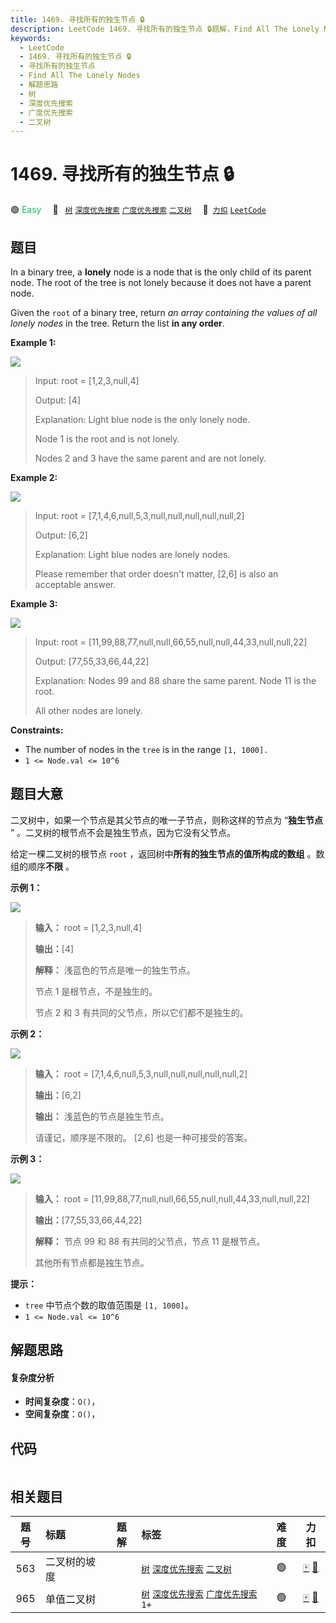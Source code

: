 ```yaml
---
title: 1469. 寻找所有的独生节点 🔒
description: LeetCode 1469. 寻找所有的独生节点 🔒题解，Find All The Lonely Nodes，包含解题思路、复杂度分析以及完整的 JavaScript 代码实现。
keywords:
  - LeetCode
  - 1469. 寻找所有的独生节点 🔒
  - 寻找所有的独生节点
  - Find All The Lonely Nodes
  - 解题思路
  - 树
  - 深度优先搜索
  - 广度优先搜索
  - 二叉树
---
```


# 1469. 寻找所有的独生节点 🔒

🟢 <font color=#15bd66>Easy</font>&emsp; 🔖&ensp; [`树`](/tag/tree.md) [`深度优先搜索`](/tag/depth-first-search.md) [`广度优先搜索`](/tag/breadth-first-search.md) [`二叉树`](/tag/binary-tree.md)&emsp; 🔗&ensp;[`力扣`](https://leetcode.cn/problems/find-all-the-lonely-nodes) [`LeetCode`](https://leetcode.com/problems/find-all-the-lonely-nodes)

## 题目

In a binary tree, a **lonely** node is a node that is the only child of its
parent node. The root of the tree is not lonely because it does not have a
parent node.

Given the `root` of a binary tree, return _an array containing the values of
all lonely nodes_ in the tree. Return the list **in any order**.



**Example 1:**

![](https://fastly.jsdelivr.net/gh/doocs/leetcode@main/solution/1400-1499/1469.Find%20All%20The%20Lonely%20Nodes/images/e1.png)

> Input: root = [1,2,3,null,4]
> 
> Output: [4]
> 
> Explanation: Light blue node is the only lonely node.
> 
> Node 1 is the root and is not lonely.
> 
> Nodes 2 and 3 have the same parent and are not lonely.

**Example 2:**

![](https://fastly.jsdelivr.net/gh/doocs/leetcode@main/solution/1400-1499/1469.Find%20All%20The%20Lonely%20Nodes/images/e2.png)

> Input: root = [7,1,4,6,null,5,3,null,null,null,null,null,2]
> 
> Output: [6,2]
> 
> Explanation: Light blue nodes are lonely nodes.
> 
> Please remember that order doesn't matter, [2,6] is also an acceptable answer.

**Example 3:**

![](https://fastly.jsdelivr.net/gh/doocs/leetcode@main/solution/1400-1499/1469.Find%20All%20The%20Lonely%20Nodes/images/tree.png)

> Input: root = [11,99,88,77,null,null,66,55,null,null,44,33,null,null,22]
> 
> Output: [77,55,33,66,44,22]
> 
> Explanation: Nodes 99 and 88 share the same parent. Node 11 is the root.
> 
> All other nodes are lonely.

**Constraints:**

  * The number of nodes in the `tree` is in the range `[1, 1000].`
  * `1 <= Node.val <= 10^6`


## 题目大意

二叉树中，如果一个节点是其父节点的唯一子节点，则称这样的节点为 “**独生节点** ” 。二叉树的根节点不会是独生节点，因为它没有父节点。

给定一棵二叉树的根节点 `root` ，返回树中**所有的独生节点的值所构成的数组** 。数组的顺序**不限** 。



**示例 1：**

![](https://fastly.jsdelivr.net/gh/doocs/leetcode@main/solution/1400-1499/1469.Find%20All%20The%20Lonely%20Nodes/images/e1.png)

> 
> 
> 
> 
> 
> **输入：** root = [1,2,3,null,4]
> 
> **输出：**[4]
> 
> **解释：** 浅蓝色的节点是唯一的独生节点。
> 
> 节点 1 是根节点，不是独生的。
> 
> 节点 2 和 3 有共同的父节点，所以它们都不是独生的。
> 
> 

**示例 2：**

![](https://fastly.jsdelivr.net/gh/doocs/leetcode@main/solution/1400-1499/1469.Find%20All%20The%20Lonely%20Nodes/images/e2.png)

> 
> 
> 
> 
> 
> **输入：** root = [7,1,4,6,null,5,3,null,null,null,null,null,2]
> 
> **输出：**[6,2]
> 
> **输出：** 浅蓝色的节点是独生节点。
> 
> 请谨记，顺序是不限的。 [2,6] 也是一种可接受的答案。
> 
> 

**示例 3：**

**![](https://fastly.jsdelivr.net/gh/doocs/leetcode@main/solution/1400-1499/1469.Find%20All%20The%20Lonely%20Nodes/images/tree.png)**

> 
> 
> 
> 
> 
> **输入：** root = [11,99,88,77,null,null,66,55,null,null,44,33,null,null,22]
> 
> **输出：**[77,55,33,66,44,22]
> 
> **解释：** 节点 99 和 88 有共同的父节点，节点 11 是根节点。
> 
> 其他所有节点都是独生节点。
> 
> 



**提示：**

  * `tree` 中节点个数的取值范围是 `[1, 1000]`。
  * `1 <= Node.val <= 10^6`


## 解题思路

#### 复杂度分析

- **时间复杂度**：`O()`，
- **空间复杂度**：`O()`，

## 代码

```javascript

```

## 相关题目

<!-- prettier-ignore -->
| 题号 | 标题 | 题解 | 标签 | 难度 | 力扣 |
| :------: | :------ | :------: | :------ | :------: | :------: |
| 563 | 二叉树的坡度 |  |  [`树`](/tag/tree.md) [`深度优先搜索`](/tag/depth-first-search.md) [`二叉树`](/tag/binary-tree.md) | 🟢 | [🀄️](https://leetcode.cn/problems/binary-tree-tilt) [🔗](https://leetcode.com/problems/binary-tree-tilt) |
| 965 | 单值二叉树 |  |  [`树`](/tag/tree.md) [`深度优先搜索`](/tag/depth-first-search.md) [`广度优先搜索`](/tag/breadth-first-search.md) `1+` | 🟢 | [🀄️](https://leetcode.cn/problems/univalued-binary-tree) [🔗](https://leetcode.com/problems/univalued-binary-tree) |